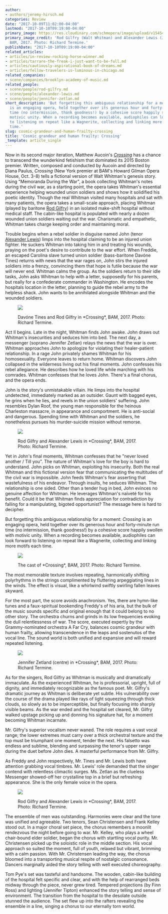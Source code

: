 ```yaml
---
author:
- authors/jeremy-hirsch.md
categories: Review
date: "2017-10-09T11:02:00-04:00"
lastmod: "2017-10-10T09:19:00-04:00"
primary_image: https://res.cloudinary.com/schmopera/image/upload/v1545409169/media/webhook-uploads/1507561059063/2017-10-09---Cross332-copy.jpg.jpg
primary_image_credit: 'Rod Gilfry (Walt Whitman) and Alexander Lewis (John) in Crossing,
  BAM, 2017. Photo: Richard Termine.'
publishDate: "2017-10-10T09:19:00-04:00"
related_articles:
- articles/in-review-rocking-horse-winner.md
- articles/tarrare-the-freak-i-just-want-to-be-full.md
- articles/cautiously-aspirational-book-of-dreams.md
- articles/fellow-travelers-is-luminous-in-chicago.md
related_companies:
- scene/companies/brooklyn-academy-of-music.md
related_people:
- scene/people/rod-gilfry.md
- scene/people/alexander-lewis.md
- scene/people/jennifer-zetlan.md
short_description: 'But forgetting this ambiguous relationship for a moment: Crossing
  is an engaging opera, held together over its generous hour and forty-minute run
  time (no intermission, thank goodness!) by a cohesive score happily swollen with
  motivic unity. When a recording becomes available, audiophiles can look forward
  to listening on repeat like a Wagnerite, collecting and linking more motifs each
  time.'
slug: cosmic-grandeur-and-human-frailty-crossing
title: 'Cosmic grandeur and human frailty: Crossing'
_template: article_single
---
```


Now in its second major iteration, Matthew Aucoin's [*Crossing*](https://www.bam.org/opera/2017/crossing) has a chance to transcend the wunderkind fetishism that dominated its 2015 Boston premier. Written, composed and conducted by Aucoin and directed by Diana Paulus, *Crossing* (New York premier at BAM's Howard Gilman Opera House, Oct. 3-8) tells a fictional version of Walt Whitman's genesis story. Using "Memoranda During the War", a book collecting Whitman's notes during the civil war, as a starting point, the opera takes Whitman's essential experience helping wounded union soldiers and shows how it solidified his poetic identity. Though the real Whitman visited many hospitals and sat with many patients, the opera takes a small-scale approach, placing Whitman (played by baritone [Rod Gilfry](/scene/people/rod-gilfry/)) in an isolated make-shift hospital without medical staff. The cabin-like hospital is populated with nearly a dozen wounded union soldiers waiting out the war. Charismatic and empathetic, Whitman takes charge keeping order and maintaining moral.

Trouble begins when a rebel soldier in disguise named John (tenor [Alexander Lewis](/scene/people/alexander-lewis/)) limps into the hospital claiming to be an injured union fighter. He suckers Whitman into taking him in and treating his wounds, praying on the poet's desire to contribute to the war effort. When Freddie, an escaped Carolina slave turned union soldier (bass-baritone Davóne Tines) returns with news that the war rages on, John stirs the injured soldiers into a frenzy, convincing them that hope is futile because the war will never end. Whitman calms the group. As the soldiers return to their idle tasks, John asks Whitman to help with a letter, supposedly for his parents, but really for a confederate commander in Washington. He encodes the hospitals location in the letter, planning to guide the rebel army to the helpless shack. John wants to be annihilated alongside Whitman and the wounded soldiers.

<figure data-type="image">

![](https://res.cloudinary.com/schmopera/image/upload/v1545409169/media/webhook-uploads/1507561386076/2017-10-09---Cross226-copy.jpg.jpg)

<figcaption>Davóne Tines and Rod Gilfry in *Crossing*, BAM, 2017. Photo: Richard Termine.</figcaption>
</figure>

Act II begins. Late in the night, Whitman finds John awake. John draws out Whitman's insecurities and seduces him into bed. The next day, a messenger (soprano Jennifer Zetlan) relays the news that the war is over. Whitman approaches John to apologize for violating their healer-patient relationship. In a rage John privately shames Whitman for his homosexuality. Everyone leaves to return home. Whitman discovers John collapsed in the wilderness living out his final moments. John confesses his rebel allegiance. He describes how he loved life while marching with his comrades. Whitman confesses that he loves John. There's a final chorus, and the opera ends.

John is the story's unmistakable villain. He limps into the hospital undetected, immediately marked as an outsider. Gaunt with bagged eyes, he grins when he lies, and revels in the union soldiers' suffering. John resembles Dylan Roof, the young man responsible for the heinous Charleston massacre, in appearance and comportment. He is anti-social and dangerous. Spending time with Whitman and the soldiers, he nonetheless pursues his murder-suicide mission without remorse.

<figure data-type="image">

![](https://res.cloudinary.com/schmopera/image/upload/v1545409169/media/webhook-uploads/1507561439392/2017-10-09---Cross069-copy.jpg.jpg)

<figcaption>Rod Gilfry and Alexander Lewis in *Crossing*, BAM, 2017. Photo: Richard Termine.</figcaption>
</figure>

Yet in John's final moments, Whitman confesses that he "never loved another / Till you". The nature of Whitman's love for the boy is hard to understand. John picks on Whitman, exploiting his insecurity. Both the real Whitman and this fictional version fear that communicating the multitudes of the civil war is impossible. John feeds Whitman's fear asserting that wastefulness of his endeavor. Through insults, he seduces Whitman. The relationship is one sided. Other than a tender hug in bed, John evinces no genuine affection for Whitman. He leverages Whitman's naïveté for his benefit. Could it be that Whitman finds appreciation for contradiction by falling for a manipulating, bigoted opportunist? The message here is hard to decipher.

But forgetting this ambiguous relationship for a moment: *Crossing* is an engaging opera, held together over its generous hour and forty-minute run time (no intermission, thank goodness!) by a cohesive score happily swollen with motivic unity. When a recording becomes available, audiophiles can look forward to listening on repeat like a Wagnerite, collecting and linking more motifs each time. 

<figure data-type="image">

![](https://res.cloudinary.com/schmopera/image/upload/v1545409169/media/webhook-uploads/1507561452796/2017-10-09---Cross266-copy.jpg.jpg)

<figcaption>The cast of *Crossing*, BAM, 2017. Photo: Richard Termine.</figcaption>
</figure>

The most memorable texture involves repeating, harmonically shifting polyrhythms in the strings complimented by fluttering arpeggiating lines in the winds. The effect is visual, like a whirlwind swiftly swirling fallen leaves skyward.

For the most part, the score avoids anachronism. Yes, there are hymn-like tunes and a faux-spiritual bookending Freddy's of his aria, but the bulk of the music sounds specific and original enough that it could belong to no other story. The orchestra churns and grinds in its low frequencies evoking the dull relentlessness of war. The score, executed expertly by the Grammy-nominated orchestra A Far Cry, balances cosmic grandeur with human frailty, allowing transcendence in the leaps and sostenutos of the vocal line. The sound world is both unified and expansive and will reward repeated listening.

<figure data-type="image">

![](https://res.cloudinary.com/schmopera/image/upload/v1545409169/media/webhook-uploads/1507561466631/2017-10-09---Cross256-copy.jpg.jpg)

<figcaption>Jennifer Zetland (centre) in *Crossing*, BAM, 2017. Photo: Richard Termine.</figcaption>
</figure>

As for the singers, Rod Gilfry as Whitman is musically and dramatically immaculate. As the experienced Whitman, he is professorial, upright, full of dignity, and immediately recognizable as the famous poet. Mr. Gilfry's dramatic journey as Whitman is deliberate yet subtle. His vulnerability over the course of the drama played like rays of light squeezing through thick clouds, so slowly as to be imperceptible, but finally focusing into sharply visible beams. As the war ended and the hospital set cleared, Mr. Gilfry walked upstage picking up and donning his signature hat, for a moment becoming Whitman incarnate.

Mr. Gilfry's superior vocalism never waned. The role requires a vast vocal range; the lower extremes must carry over a thick orchestral texture and the top must be triumphant one moment, tender the next. His falsetto was endless and sublime, blending and surpassing the tenor's upper range during the duet before John dies. A masterful performance from Mr. Gilfry.

As Freddy and John respectively, Mr. Tines and Mr. Lewis both have attention grabbing vocal timbres. Mr. Lewis' role demanded that the singer contend with relentless climactic surges. Ms. Zetlan as the clueless Messenger showed-off her crystalline top in a brief but refreshing appearance. She is the only female voice in the opera.

<figure data-type="image">

![](https://res.cloudinary.com/schmopera/image/upload/v1545409169/media/webhook-uploads/1507561477739/2017-10-09---Cross280-copy.jpg.jpg)

<figcaption>Rod Gilfry and Alexander Lewis in *Crossing*, BAM, 2017. Photo: Richard Termine.</figcaption>
</figure>

The ensemble of men was outstanding. Harmonies were clear and the tone was unified and agreeable. Two tenors, Sean Christensen and Frank Kelley stood out. In a major choral set piece, the chorus remembers a moonlit rendezvous the night before going to war. Mr. Kelley, who plays a wheel chair-bound elder soldier, began the chorus with startling vocal purity. Mr. Christensen picked up the soloistic role in the middle section. His vocal approach so suited the moment, full of youth, relaxed but vibrant, brimming with a calm passion. With Mr. Christensen leading the way, the chorus bloomed into a transporting musical respite of nostalgic consonance. Dancers marginally aided the story telling with well executed choreography.

Tom Pye's set was tasteful and handsome. The wooden, cabin-like building of the hospital felt specific and clear, and with the help of rearranged beds midway through the piece, never grew tired. Tempered projections (by Finn Ross) and lighting (Jennifer Tipton) enhanced the story telling and sense of environment. The transition from the hospital to the desolate outside stunned the audience. The set flew up into the rafters revealing the ensemble in a line, singing a chorus to our eternally torn world. 
